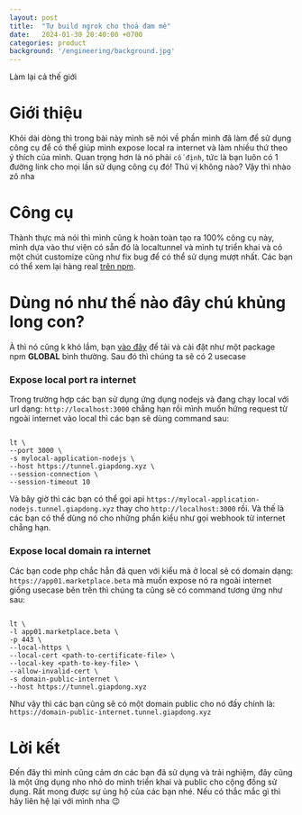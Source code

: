 ```yaml
---
layout: post
title:  "Tự build ngrok cho thoả đam mê"
date:   2024-01-30 20:40:00 +0700
categories: product
background: '/engineering/background.jpg'
---
```

Làm lại cả thế giới

# Giới thiệu
Khỏi dài dòng thì trong bài này mình sẽ nói về phần mình đã làm để sử dụng công cụ để có thể giúp mình expose local ra internet và làm nhiều thứ theo ý thích của mình.
Quan trọng hơn là nó phải `cố định`, tức là bạn luôn có 1 đường link cho mọi lần sử dụng công cụ đó! Thú vị không nào? Vậy thì nhào zô nha

# Công cụ
Thành thực mà nói thì mình cũng k hoàn toàn tạo ra 100% công cụ này, mình dựa vào thư viện có sẵn đó là localtunnel và mình tự triển khai và có một chút customize cũng như fix bug để có thể sử dụng mượt nhất. Các bạn có thể xem lại hàng real [trên npm](https://www.npmjs.com/package/localtunnel).

# Dùng nó như thế nào đây chú khủng long con?
À thì nó cũng k khó lắm, bạn [vào đây](https://www.npmjs.com/package/localtunnel) để tải và cài đặt như một package npm **GLOBAL** bình thường. Sau đó thì chúng ta sẽ có 2 usecase

### Expose local port ra internet
Trong trường hợp các bạn sử dụng ứng dụng nodejs và đang chạy local với url dạng: `http://localhost:3000` chẳng hạn rồi mình muốn hứng request từ ngoài internet vào local thì các bạn sẽ dùng command sau:

```

lt \
--port 3000 \
-s mylocal-application-nodejs \
--host https://tunnel.giapdong.xyz \
--session-connection \
--session-timeout 10

```
Và bây giờ thì các bạn có thể gọi api `https://mylocal-application-nodejs.tunnel.giapdong.xyz` thay cho `http://localhost:3000` rồi. Và thế là các bạn có thể dùng nó cho những phần kiểu như gọi webhook từ internet chẳng hạn.

### Expose local domain ra internet
Các bạn code php chắc hẳn đã quen với kiểu mà ở local sẽ có domain dạng: `https://app01.marketplace.beta` mà muốn expose nó ra ngoài internet giống usecase bên trên thì chúng ta cũng sẽ có command tương ứng như sau:

```

lt \
-l app01.marketplace.beta \
-p 443 \
--local-https \
--local-cert <path-to-certificate-file> \
--local-key <path-to-key-file> \
--allow-invalid-cert \
-s domain-public-internet \
--host https://tunnel.giapdong.xyz

```

Như vậy thì các bạn cũng sẽ có một domain public cho nó đấy chính là: `https://domain-public-internet.tunnel.giapdong.xyz`

# Lời kết
Đến đây thì mình cũng cảm ơn các bạn đã sử dụng và trải nghiệm, đây cũng là một ứng dụng nho nhỏ do mình triển khai và public cho cộng đồng sử dụng. Rất mong được sự ủng hộ của các bạn nhé. Nếu có thắc mắc gì thì hãy liên hệ lại với mình nha 😉